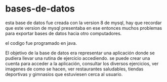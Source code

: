 # bases-de-datos
esta base de datos fue creada con la version 8 de mysql, hay que recordar
que este version de mysql presentaba en ese entonces muchos problemas 
para exportar bases de datos hacia otro computadores.

el codigo fue programado en java.

El objetivo de la base de datos era representar una aplicación donde se pudiera llevar una rutina de ejercicio accediendo.
se puede crear una cuenta para acceder a la aplicación, consultar los diversos ejercicios, ver imagenes de como se hacen,
ver restaurantes saludables, tiendas deportivas y gimnasios que estuviesen cerca al usuario. 


